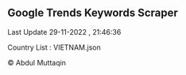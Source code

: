 

## Google Trends Keywords Scraper 
 
Last Update 29-11-2022 , 21:46:36

Country List :
VIETNAM.json



© Abdul Muttaqin 
